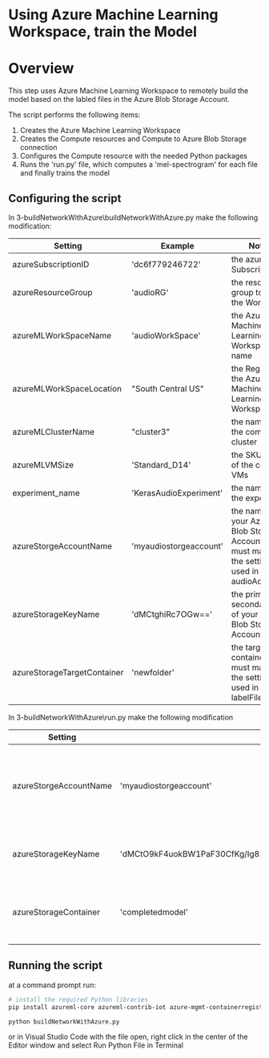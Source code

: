 # Using Azure Machine Learning Workspace, train the Model

# Overview

This step uses Azure Machine Learning Workspace to remotely build the model based on the labled files in the Azure Blob Storage Account.

The script performs the following items:
1. Creates the Azure Machine Learning Workspace
2. Creates the Compute resources and Compute to Azure Blob Storage connection
3. Configures the Compute resource with the needed Python packages
4. Runs the 'run.py' file, which computes a 'mel-spectrogram' for each file and finally trains the model

## Configuring the script

In 3-buildNetworkWithAzure\buildNetworkWithAzure.py make the following modification:

Setting | Example | Notes
------- | ------- | --------
azureSubscriptionID | 'dc6f779246722' | the azure Subscription ID
azureResourceGroup | 'audioRG' | the resource group to create the WorkSpace
azureMLWorkSpaceName | 'audioWorkSpace' | the Azure Machine Learning Workspace name
azureMLWorkSpaceLocation | "South Central US" | the Region for the Azure Machine Learning Workspace
azureMLClusterName | "cluster3" | the name of the compute cluster
azureMLVMSize | 'Standard_D14' | the SKU or size of the compute VMs
experiment_name | 'KerasAudioExperiment' | the name of the experiment
azureStorgeAccountName | 'myaudiostorgeaccount' | the name of your Azure Blob Storge Account.  it must match the setting used in 1-audioAquisition
azureStorageKeyName | 'dMCtghiRc7OGw==' | the primary or secondary key of your Azure Blob Storage Account
azureStorageTargetContainer | 'newfolder' | the target Blob container.  it must match the setting used in 2-labelFiles

In 3-buildNetworkWithAzure\run.py make the following modification

Setting | Example | Notes
------- | ------- | --------
azureStorgeAccountName | 'myaudiostorgeaccount' | the name of your Azure Blob Storge Account.  it must match the setting used in 1-audioAquisition
azureStorageKeyName | 'dMCtO9kF4uokBW1PaF30CfKg/Ig81GFpyVDIKcUIemQl1l++cWjChghiRc7OGw==' | the primary or secondary key of your Azure Blob Storage Account
azureStorageContainer | 'completedmodel' | the name of the Azure Storage Blob container for the trained model (zip file)

## Running the script

at a command prompt run:
```bash
# install the required Python libraries
pip install azureml-core azureml-contrib-iot azure-mgmt-containerregistry azure-cli

python buildNetworkWithAzure.py
```

or in Visual Studio Code with the file open, right click in the center of the Editor window and select Run Python File in Terminal
